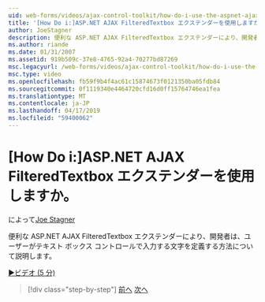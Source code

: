 ```yaml
---
uid: web-forms/videos/ajax-control-toolkit/how-do-i-use-the-aspnet-ajax-filteredtextbox-extender
title: '[How Do i:]ASP.NET AJAX FilteredTextbox エクステンダーを使用しますか。 | Microsoft Docs'
author: JoeStagner
description: 便利な ASP.NET AJAX FilteredTextbox エクステンダーにより、開発者は、ユーザーがテキスト ボックス コントロールで入力する文字を定義する方法について説明します。
ms.author: riande
ms.date: 01/31/2007
ms.assetid: 919b509c-37e8-4765-92a4-70277bd87269
msc.legacyurl: /web-forms/videos/ajax-control-toolkit/how-do-i-use-the-aspnet-ajax-filteredtextbox-extender
msc.type: video
ms.openlocfilehash: fb59f9b4f4ac61c15874673f0121350ba05fdb84
ms.sourcegitcommit: 0f1119340e4464720cfd16d0ff15764746ea1fea
ms.translationtype: MT
ms.contentlocale: ja-JP
ms.lasthandoff: 04/17/2019
ms.locfileid: "59400062"
---
```

# <a name="how-do-i-use-the-aspnet-ajax-filteredtextbox-extender"></a>[How Do i:]ASP.NET AJAX FilteredTextbox エクステンダーを使用しますか。

によって[Joe Stagner](https://github.com/JoeStagner)

便利な ASP.NET AJAX FilteredTextbox エクステンダーにより、開発者は、ユーザーがテキスト ボックス コントロールで入力する文字を定義する方法について説明します。

[&#9654;ビデオ (5 分)](https://channel9.msdn.com/Blogs/ASP-NET-Site-Videos/how-do-i-use-the-aspnet-ajax-filteredtextbox-extender)

> [!div class="step-by-step"]
> [前へ](how-do-i-use-the-aspnet-ajax-dynamicpopulate-extender.md)
> [次へ](how-do-i-use-the-aspnet-ajax-hovermenu-extender.md)
